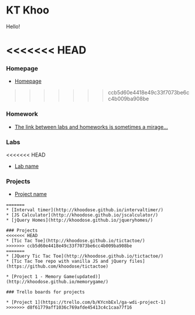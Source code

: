 # KT Khoo

Hello!

<<<<<<< HEAD
=======
### Homepage

* [Homepage](http://khoodose.github.io/)

>>>>>>> ccb5d60e4418e49c33f7073be6cc4b009ba908be
### Homework
* [The link between labs and homeworks is sometimes a mirage...](#link_to_your_homework_repo)

### Labs
<<<<<<< HEAD
* [Lab name](#link_to_your_lab_repo)

### Projects
* [Project name](#link_to_your_project_repo)

```
=======
* [Interval timer](http://khoodose.github.io/intervaltimer/)
* [JS Calculator](http://khoodose.github.io/jscalculator/)
* [jQuery Homes](http://khoodose.github.io/jqueryhomes/)

### Projects
<<<<<<< HEAD
* [Tic Tac Toe](http://khoodose.github.io/tictactoe/)
>>>>>>> ccb5d60e4418e49c33f7073be6cc4b009ba908be
=======
* [JQuery Tic Tac Toe](http://khoodose.github.io/tictactoe/)
* [Tic Tac Toe repo with vanilla JS and jQuery files](https://github.com/khoodose/tictactoe)

* [Project 1 - Memory Game(updated)](http://khoodose.github.io/memorygame/)

### Trello boards for projects

* [Project 1](https://trello.com/b/KYcnbExl/ga-wdi-project-1)
>>>>>>> d8f61779aff1036c769afde45413c4c1caa77f16
